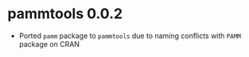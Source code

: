 # pammtools 0.0.2

* Ported `pamm` package to `pammtools` due to naming conflicts with `PAMM`
package on CRAN
